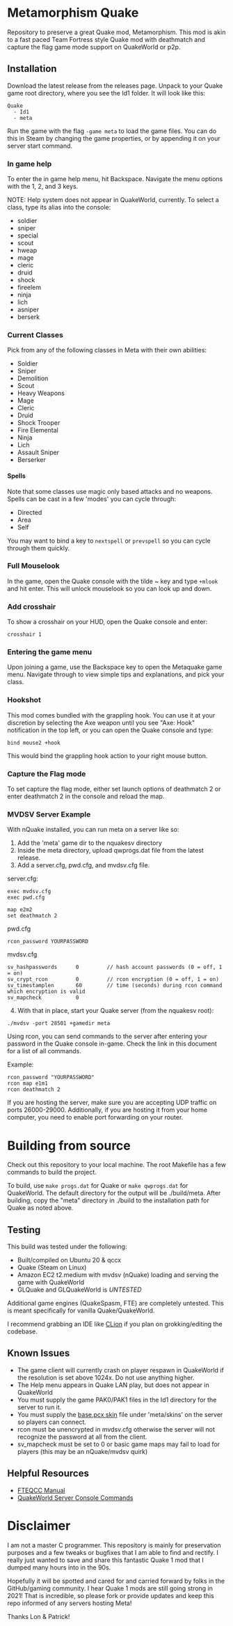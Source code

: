 # Metamorphism Quake

Repository to preserve a great Quake mod, Metamorphism. This mod is akin to a fast paced Team Fortress style Quake mod with deathmatch and capture the flag game mode support on QuakeWorld or p2p.

## Installation

Download the latest release from the releases page. Unpack to your Quake game root directory, where you see the Id1 folder. It will look like this:

```
Quake
  - Id1
  - meta
```

Run the game with the flag `-game meta` to load the game files. You can do this in Steam by changing the game properties, or by appending it on your server start command.

### In game help

To enter the in game help menu, hit Backspace. Navigate the menu options with the 1, 2, and 3 keys.

NOTE: Help system does not appear in QuakeWorld, currently. To select a class, type its alias into the console:

- soldier
- sniper
- special
- scout
- hweap
- mage
- cleric
- druid
- shock
- fireelem
- ninja
- lich
- asniper
- berserk

### Current Classes

Pick from any of the following classes in Meta with their own abilities:

- Soldier
- Sniper
- Demolition
- Scout
- Heavy Weapons
- Mage
- Cleric
- Druid
- Shock Trooper
- Fire Elemental
- Ninja
- Lich
- Assault Sniper
- Berserker

#### Spells

Note that some classes use magic only based attacks and no weapons. Spells can be cast in a few 'modes' you can cycle through:

- Directed
- Area
- Self

You may want to bind a key to `nextspell` or `prevspell` so you can cycle through them quickly.

### Full Mouselook

In the game, open the Quake console with the tilde ~ key and type `+mlook` and hit enter. This will unlock mouselook so you can look up and down.

### Add crosshair

To show a crosshair on your HUD, open the Quake console and enter:

`crosshair 1`

### Entering the game menu

Upon joining a game, use the Backspace key to open the Metaquake game menu. Navigate through to view simple tips and explanations, and pick your class.

### Hookshot

This mod comes bundled with the grappling hook. You can use it at your discretion by selecting the Axe weapon until you see "Axe: Hook" notification in the top left, or you can open the Quake console and type:

`bind mouse2 +hook`

This would bind the grappling hook action to your right mouse button.

### Capture the Flag mode

To set capture the flag mode, either set launch options of deathmatch 2 or enter deathmatch 2 in the console and reload the map.

### MVDSV Server Example

With nQuake installed, you can run meta on a server like so:

1. Add the 'meta' game dir to the nquakesv directory
2. Inside the meta directory, upload qwprogs.dat file from the latest release.
3. Add a server.cfg, pwd.cfg, and mvdsv.cfg file.

server.cfg:

```
exec mvdsv.cfg
exec pwd.cfg

map e2m2
set deathmatch 2
```

pwd.cfg

```
rcon_password YOURPASSWORD
```

mvdsv.cfg

```
sv_hashpasswords      0         // hash account passwords (0 = off, 1 = on)
sv_crypt_rcon         0         // rcon encryption (0 = off, 1 = on)
sv_timestamplen       60        // time (seconds) during rcon command which encryption is valid
sv_mapcheck           0
```

4. With that in place, start your Quake server (from the nquakesv root):

```
./mvdsv -port 28501 +gamedir meta
```

Using rcon, you can send commands to the server after entering your password in the Quake console in-game. Check the link in this document for a list of all commands.

Example:

```
rcon_password "YOURPASSWORD"
rcon map e1m1
rcon deathmatch 2
```

If you are hosting the server, make sure you are accepting UDP traffic on ports 26000-29000. Additionally, if you are hosting it from your home computer, you need to enable port forwarding on your router.

# Building from source

Check out this repository to your local machine. The root Makefile has a few commands to build the project.

To build, use `make progs.dat` for Quake or `make qwprogs.dat` for QuakeWorld. The default directory for the output will be ./build/meta. After building, copy the "meta" directory in ./build to the installation path for Quake as noted above.

## Testing

This build was tested under the following:

- Built/compiled on Ubuntu 20 & qccx
- Quake (Steam on Linux)
- Amazon EC2 t2.medium with mvdsv (nQuake) loading and serving the game with QuakeWorld
- GLQuake and GLQuakeWorld is *UNTESTED*

Additional game engines (QuakeSpasm, FTE) are completely untested. This is meant specifically for vanilla Quake/QuakeWorld.

I recommend grabbing an IDE like [CLion](https://www.jetbrains.com/clion/) if you plan on grokking/editing the codebase.

## Known Issues

- The game client will currently crash on player respawn in QuakeWorld if the resolution is set above 1024x. Do not use anything higher.
- The Help menu appears in Quake LAN play, but does not appear in QuakeWorld
- You must supply the game PAK0/PAK1 files in the Id1 directory for the server to run it.
- You must supply the [base.pcx skin](http://ftp.gwdg.de/pub/misc/ftp.idsoftware.com/idstuff/quakeworld/skins/skinbase.zip) file under 'meta/skins' on the server so players can connect.
- rcon must be unencrypted in mvdsv.cfg otherwise the server will not recognize the password at all from the client.
- sv_mapcheck must be set to 0 or basic game maps may fail to load for players (this may be an nQuake/mvdsv quirk)

## Helpful Resources

- [FTEQCC Manual](https://icculus.org/~marco/quakec/fteqcc_manual.txt)
- [QuakeWorld Server Console Commands](http://www.joz3d.net/html/qwsconsole.html)

# Disclaimer

I am not a master C programmer. This repository is mainly for preservation purposes and a few tweaks or bugfixes that I am able to find and rectify. I really just wanted to save and share this fantastic Quake 1 mod that I dumped many hours into in the 90s. 

Hopefully it will be spotted and cared for and carried forward by folks in the GitHub/gaming community. I hear Quake 1 mods are still going strong in 2021! That is incredible, so please fork or provide updates and keep this repo informed of any servers hosting Meta!

Thanks Lon & Patrick!
